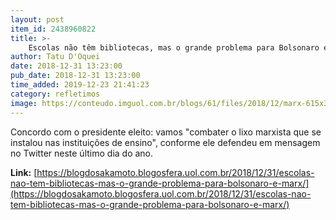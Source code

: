 ```yaml
---
layout: post
item_id: 2438960822
title: >-
    Escolas não têm bibliotecas, mas o grande problema para Bolsonaro é Marx
author: Tatu D'Oquei
date: 2018-12-31 13:23:00
pub_date: 2018-12-31 13:23:00
time_added: 2019-12-23 21:41:23
category: refletimos
image: https://conteudo.imguol.com.br/blogs/61/files/2018/12/marx-615x300.jpg
---
```


Concordo com o presidente eleito: vamos "combater o lixo marxista que se instalou nas instituições de ensino", conforme ele defendeu em mensagem no Twitter neste último dia do ano.

**Link:** [https://blogdosakamoto.blogosfera.uol.com.br/2018/12/31/escolas-nao-tem-bibliotecas-mas-o-grande-problema-para-bolsonaro-e-marx/](https://blogdosakamoto.blogosfera.uol.com.br/2018/12/31/escolas-nao-tem-bibliotecas-mas-o-grande-problema-para-bolsonaro-e-marx/)

